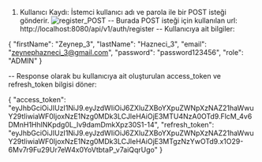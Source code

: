 1) Kullanıcı Kaydı:
İstemci kullanıcı adı ve parola ile bir POST isteği gönderir.
![register_POST](https://github.com/zeyhznc/Online-Book-Management-System/assets/68854214/bddf3e6e-ea60-421a-b8ea-5e9bcb763578)
-- Burada POST isteği için kullanılan url: http://localhost:8080/api/v1/auth/register
-- Kullanıcıya ait bilgiler:

{
  "firstName": "Zeynep_3",
  "lastName": "Hazneci_3",
  "email":  "zeynephazneci_3@gmail.com",
  "password": "password123456",
  "role":  "ADMIN"
}
   
-- Response olarak bu kullanıcıya ait oluşturulan access_token ve refresh_token bilgisi döner:

  {
      "access_token": "eyJhbGciOiJIUzI1NiJ9.eyJzdWIiOiJ6ZXluZXBoYXpuZWNpXzNAZ21haWwuY29tIiwiaWF0IjoxNzE1Nzg0MDk3LCJleHAiOjE3MTU4NzA0OTd9.FlcM_4v6DMnH1HhlNKpdg0L_lv9damDmkXpz30S1-14",
      "refresh_token": "eyJhbGciOiJIUzI1NiJ9.eyJzdWIiOiJ6ZXluZXBoYXpuZWNpXzNAZ21haWwuY29tIiwiaWF0IjoxNzE1Nzg0MDk3LCJleHAiOjE3MTgzNzYwOTd9.x1O29-6Mv7r9Fu29Ur7eW4x0YoVtbtaP_v7aiQqrUgo"
  }
